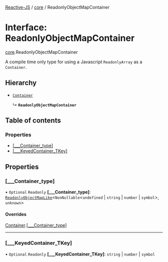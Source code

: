[Reactive-JS](../README.md) / [core](../modules/core.md) / ReadonlyObjectMapContainer

# Interface: ReadonlyObjectMapContainer

[core](../modules/core.md).ReadonlyObjectMapContainer

A compile time only type for using a Javascript `ReadonlyArray` as a `Container`.

## Hierarchy

- [`Container`](core.Container-1.md)

  ↳ **`ReadonlyObjectMapContainer`**

## Table of contents

### Properties

- [[\_\_\_Container\_type]](core.ReadonlyObjectMapContainer.md#[___container_type])
- [[\_\_\_KeyedContainer\_TKey]](core.ReadonlyObjectMapContainer.md#[___keyedcontainer_tkey])

## Properties

### [\_\_\_Container\_type]

• `Optional` `Readonly` **[\_\_\_Container\_type]**: [`ReadonlyObjectMapLike`](../modules/core.md#readonlyobjectmaplike)<`NonNullable`<`undefined` \| `string` \| `number` \| `symbol`\>, `unknown`\>

#### Overrides

[Container](core.Container-1.md).[[___Container_type]](core.Container-1.md#[___container_type])

___

### [\_\_\_KeyedContainer\_TKey]

• `Optional` `Readonly` **[\_\_\_KeyedContainer\_TKey]**: `string` \| `number` \| `symbol`
